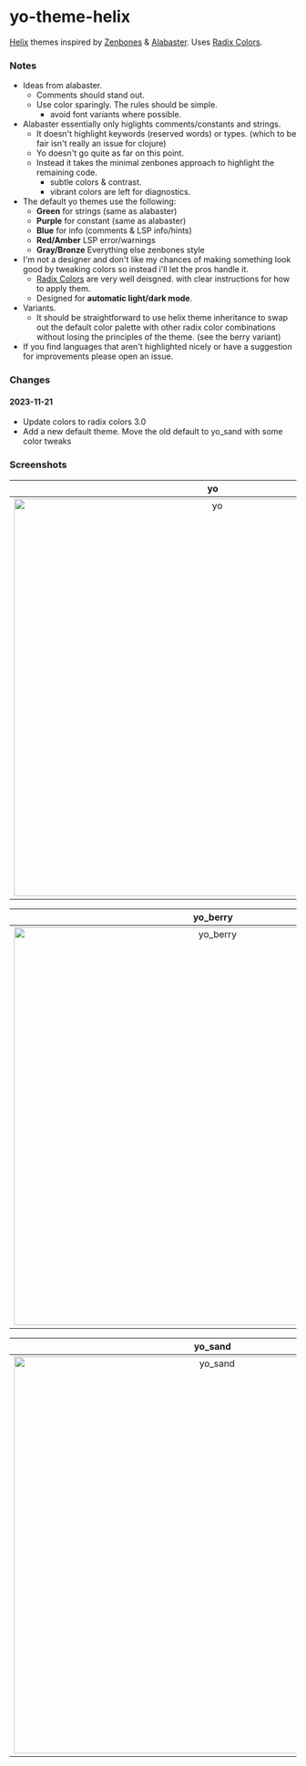 # yo-theme-helix

[Helix][helix] themes inspired by [Zenbones][zenbones] &
[Alabaster][alabaster]. Uses [Radix Colors][radix].

### Notes

- Ideas from alabaster.
  - Comments should stand out.
  - Use color sparingly. The rules should be simple.
    - avoid font variants where possible.
- Alabaster essentially only higlights comments/constants and strings. 
  - It doesn't highlight keywords (reserved words) or types. (which to be fair isn't really an issue for
  clojure)
  - Yo doesn't go quite as far on this point.
  - Instead it takes the minimal zenbones approach to highlight the remaining code.
    - subtle colors & contrast.
    - vibrant colors are left for diagnostics.
- The default yo themes use the following:
  - **Green** for strings (same as alabaster)
  - **Purple** for constant (same as alabaster)
  - **Blue** for info (comments & LSP info/hints)
  - **Red/Amber** LSP error/warnings
  - **Gray/Bronze** Everything else zenbones style
- I'm not a designer and don't like my chances of making something look good by
  tweaking colors so instead i'll let the pros handle it.
  - [Radix Colors][radix] are very well deisgned. with clear instructions for
    how to apply them.
  - Designed for **automatic light/dark mode**.
- Variants.
  - It should be straightforward to use helix theme inheritance to swap out the
    default color palette with other radix color combinations without losing the
    principles of the theme. (see the berry variant)
- If you find languages that aren't highlighted nicely or have a suggestion for
  improvements please open an issue.

### Changes

#### 2023-11-21

- Update colors to radix colors 3.0
- Add a new default theme. Move the old default to yo_sand with some color tweaks
    
### Screenshots

| **yo** | **yo_light** |
|:-:|:-:|
|<img width="698" alt="yo" src="https://github.com/mrmcc3/yo-theme-helix/assets/4220099/0566f2bb-47ae-4cd9-a07d-e4aca7e77800">|<img width="700" alt="yo_light" src="https://github.com/mrmcc3/yo-theme-helix/assets/4220099/d5158316-94ca-4b52-949f-eda71550c8fe">|

| **yo_berry** | **yo_berry_light** |
|:-:|:-:|
|<img width="699" alt="yo_berry" src="https://github.com/mrmcc3/yo-theme-helix/assets/4220099/a405d474-0619-4880-813f-803119b8b0e1">|<img width="701" alt="yo_berry_light" src="https://github.com/mrmcc3/yo-theme-helix/assets/4220099/41271dc3-7afe-455c-a6a0-a4917708347a">|

| **yo_sand** | **yo_sand_light** |
|:-:|:-:|
|<img width="697" alt="yo_sand" src="https://github.com/mrmcc3/yo-theme-helix/assets/4220099/d19f95f1-5faa-44e0-be66-394c1e659d6a">|<img width="699" alt="yo_sand_light" src="https://github.com/mrmcc3/yo-theme-helix/assets/4220099/9737acfb-3811-4060-a44e-8550c458c864">|

[helix]: https://helix-editor.com/
[zenbones]: https://github.com/mcchrish/zenbones.nvim
[alabaster]: https://github.com/tonsky/vscode-theme-alabaster
[radix]: https://www.radix-ui.com/colors
